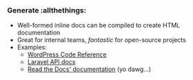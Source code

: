 ### Generate :allthethings:

* Well-formed inline docs can be compiled to create HTML documentation
* Great for internal teams, *fantastic* for open-source projects
* Examples:
	* [WordPress Code Reference](https://developer.wordpress.org/reference/)
	* [Laravel API docs](https://laravel.com/api/5.4/)
	* [Read the Docs' documentation](http://docs.readthedocs.io/en/latest/) (yo dawg...)